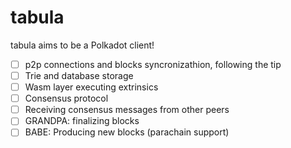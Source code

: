 # tabula

tabula aims to be a Polkadot client!

- [ ] p2p connections and blocks syncronizathion, following the tip
- [ ] Trie and database storage
- [ ] Wasm layer executing extrinsics
- [ ] Consensus protocol
- [ ] Receiving consensus messages from other peers
- [ ] GRANDPA: finalizing blocks
- [ ] BABE: Producing new blocks (parachain support)
